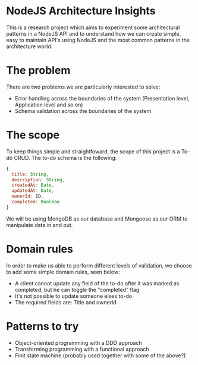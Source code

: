 # NodeJS Architecture Insights

This is a research project which aims to experiment some architectural patterns in a NodeJS API and to understand how we can create simple, easy to maintain API's using NodeJS and the most common patterns in the architecture world.

# The problem

There are two problems we are particularly interested to solve:
- Error handling across the boundaries of the system (Presentation level, Application level and so on)
- Schema validation across the boundaries of the system

# The scope

To keep things simple and straightfoward, the scope of this project is a To-do CRUD. The to-do schema is the following:

```javascript
{
  title: String,
  description: String,
  createdAt: Date,
  updatedAt: Date,
  ownerId: ID,
  completed: Boolean
}
```

We will be using MongoDB as our database and Mongoose as our ORM to manipulate data in and out.

# Domain rules

In order to make us able to perform different levels of validation, we choose to add some simple domain rules, seen below:
- A client cannot update any field of the to-do after it was marked as completed, but he can toggle the "completed" flag
- It's not possible to update someone elses to-do
- The required fields are: Title and ownerId

# Patterns to try
- Object-oriented programming with a DDD approach
- Transforming programming with a functional approach
- Finit state machine (probably used together with some of the above?)